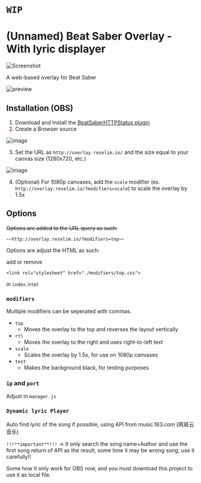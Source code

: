 # `WIP`

# (Unnamed) Beat Saber Overlay - With lyric displayer

![Screenshot](https://i.imgur.com/4mR98Ei.png)

A web-based overlay for Beat Saber

![preview](https://i.imgur.com/fOg4TUp.png)

## Installation (OBS)

1. Download and install the [BeatSaberHTTPStatus plugin](https://github.com/opl-/beatsaber-http-status/releases)
2. Create a Browser source

![image](https://i.imgur.com/WyTjdtd.png)

3. Set the URL as `http://overlay.reselim.io/` and the size equal to your canvas size (1280x720, etc.)

![image](https://imgur.com/KxowYrw.png)

4. (Optional) For 1080p canvases, add the `scale` modifier (ex. `http://overlay.reselim.io/?modifiers=scale`) to scale the overlay by 1.5x

## Options

~~Options are added to the URL query as such:~~

```
~~http://overlay.reselim.io/?modifiers=top~~
```

Options are adjust the HTML as such:

add or remove
```
<link rel="stylesheet" href="./modifiers/top.css">
```
in `index.html`

### `modifiers`

Multiple modifiers can be seperated with commas.

- `top`
	* Moves the overlay to the top and reverses the layout vertically
- `rtl`
	* Moves the overlay to the right and uses right-to-left text
- `scale`
	* Scales the overlay by 1.5x, for use on 1080p canvases
- `test`
	* Makes the background black, for testing purposes
	
### `ip` and `port`

Adjust in `manager.js`

### `Dynamic lyric Player`

Auto find lyric of the song if possible, using API from music.163.com (网易云音乐)

`!!!**important**!!!` ->  It only search the song name+Author and use the first song return of API as the result, some time it may be wrong song, use it carefully!!

Some how it only work for OBS now, and you must download this project to use it as local file.

